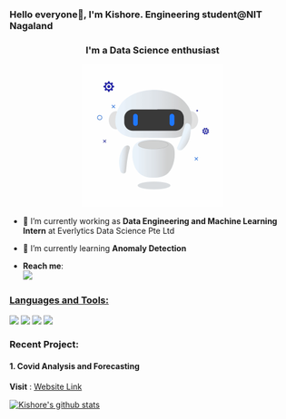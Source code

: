 ### Hello everyone👋,  I'm Kishore. Engineering student@NIT Nagaland
<h3 align="center">I'm a Data Science enthusiast </h3>
<p align= "center"><img src="https://github.com/amboulouma/amboulouma/blob/master/animation.gif" width="250" height="250"></p>

- 🔭 I’m currently working as **Data Engineering and Machine Learning Intern** at Everlytics Data Science Pte Ltd

- 🌱 I’m currently learning **Anomaly Detection**
- **Reach me**:    
<a href="https://www.linkedin.com/in/kadatatlukishore/"><img src="https://img.shields.io/badge/LinkedIn-0077B5?style=for-the-badge&logo=linkedin&logoColor=white"></img>


### Languages and Tools:
[<img target="_blank" src="https://ih1.redbubble.net/image.411682602.8572/st,small,845x845-pad,1000x1000,f8f8f8.u2.jpg" width=50>](https://www.python.org)
<img target="_blank" src="https://techskill.sg/wp-content/uploads/2020/07/31-312155_c-programming-language-logo-hd-png-download__1_-removebg-preview.png" width=50>
<img target="_blank" src="https://d1.awsstatic.com/asset-repository/products/amazon-rds/1024px-MySQL.ff87215b43fd7292af172e2a5d9b844217262571.png" width=70>
[<img target="_blank" src="https://images.contentstack.io/v3/assets/bltefdd0b53724fa2ce/blt280217a63b82a734/5bbdaacf63ed239936a7dd56/elastic-logo.svg" width=90>](https://www.elastic.co/)

### Recent Project:
#### 1.  Covid Analysis and Forecasting
**Visit** : [Website Link](https://covid19-india-tracker-and-news.herokuapp.com/)

<a href="https://github.com/kadatatlukishore">
 <img align="center" src="https://github-readme-stats.vercel.app/api?username=kadatatlukishore&show_icons=true&theme=dracula&line_height=27" alt="Kishore's github stats"/>
</a>
